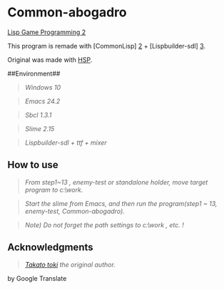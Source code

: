 # Common-abogadro
[Lisp Game Programming 2][5]
 
This program is remade with [CommonLisp] [2] + [Lispbuilder-sdl] [3].

Original was made with [HSP][1]. 

##Environment##

> *Windows 10*

> *Emacs 24.2*

> *Sbcl 1.3.1*

> *Slime 2.15*

> *Lispbuilder-sdl + ttf + mixer*

## How to use ##

> *From step1~13 , enemy-test or standalone holder, move target program to c:\work.*

> *Start the slime from Emacs, and then run the program(step1 ~ 13, enemy-test, Common-abogadro).*

> *Note) Do not forget the path settings to c:\work , etc. !*

## Acknowledgments ##

> *[Takato toki][4] the original author.*

[1]: http://mclass13.web.fc2.com/hsplecture/index.htm
[2]: http://www.sbcl.org/
[3]: https://github.com/lispbuilder/lispbuilder
[4]: http://mclass13.web.fc2.com/index.htm
[5]: http://tomekame0126.hatenablog.com/entry/2015/05/24/182132

by Google Translate

